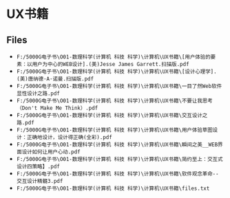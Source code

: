 # UX书籍

## Files

- `F:/5000G电子书\O01-数理科学(计算机 科技 科学)\计算机\UX书籍\[用户体验的要素：以用户为中心的WEB设计].(美)Jesse James Garrett.扫描版.pdf`
- `F:/5000G电子书\O01-数理科学(计算机 科技 科学)\计算机\UX书籍\[设计心理学].(美)唐纳德·A·诺曼.扫描版.pdf`
- `F:/5000G电子书\O01-数理科学(计算机 科技 科学)\计算机\UX书籍\一目了然Web软件显性设计之路.pdf`
- `F:/5000G电子书\O01-数理科学(计算机 科技 科学)\计算机\UX书籍\不要让我思考（Don't Make Me Think）.pdf`
- `F:/5000G电子书\O01-数理科学(计算机 科技 科学)\计算机\UX书籍\交互设计之路.pdf`
- `F:/5000G电子书\O01-数理科学(计算机 科技 科学)\计算机\UX书籍\用户体验草图设计：正确地设计，设计得正确(全彩).pdf`
- `F:/5000G电子书\O01-数理科学(计算机 科技 科学)\计算机\UX书籍\瞬间之美__WEB界面设计如何让用户心动.pdf`
- `F:/5000G电子书\O01-数理科学(计算机 科技 科学)\计算机\UX书籍\简约至上：交互式设计四策略】.pdf`
- `F:/5000G电子书\O01-数理科学(计算机 科技 科学)\计算机\UX书籍\软件观念革命--交互设计精髓3.pdf`
- `F:/5000G电子书\O01-数理科学(计算机 科技 科学)\计算机\UX书籍\files.txt`
